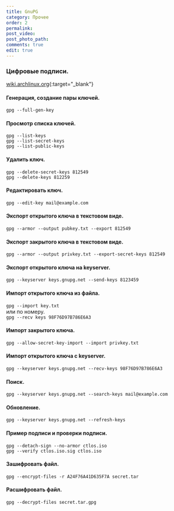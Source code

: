 ```yaml
---
title: GnuPG
category: Прочее
order: 2
permalink:
post_video: 
post_photo_path: 
comments: true
edit: true
---
```


### Цифровые подписи.

[wiki.archlinux.org](https://wiki.archlinux.org/index.php/GnuPG_(%D0%A0%D1%83%D1%81%D1%81%D0%BA%D0%B8%D0%B9)){:target="_blank"}

#### Генерация, создание пары ключей.  
`gpg --full-gen-key`

#### Просмотр списка ключей.
```
gpg --list-keys
gpg --list-secret-keys
gpg --list-public-keys
```

#### Удалить ключ.
```
gpg --delete-secret-keys 812549
gpg --delete-keys 812259
```

#### Редактировать ключ.  
`gpg --edit-key mail@example.com`

#### Экспорт открытого ключа в текстовом виде.  
`gpg --armor --output pubkey.txt --export 812549`

#### Экспорт закрытого ключа в текстовом виде.  
`gpg --armor --output privkey.txt --export-secret-keys 812549`

#### Экспорт открытого ключа на keyserver.  
`gpg --keyserver keys.gnupg.net --send-keys 8123459`

#### Импорт открытого ключа из файла.  
`gpg --import key.txt`  
или по номеру.  
`gpg --recv keys 98F76D97B786E6A3`

#### Импорт закрытого ключа.  
`gpg --allow-secret-key-import --import privkey.txt`

#### Импорт открытого ключа с keyserver.  
`gpg --keyserver keys.gnupg.net --recv-keys 98F76D97B786E6A3`

#### Поиск.  
`gpg --keyserver keys.gnupg.net --search-keys mail@example.com`

#### Обновление.  
`gpg --keyserver keys.gnupg.net --refresh-keys`

#### Пример подписи и проверки подписи.
```
gpg --detach-sign --no-armor ctlos.iso
gpg --verify ctlos.iso.sig ctlos.iso
```

#### Зашифровать файл.  
`gpg --encrypt-files -r A24F76A41D635F7A secret.tar`

#### Расшифровать файл.  
`gpg --decrypt-files secret.tar.gpg`